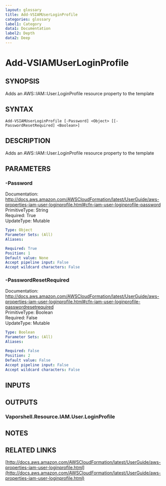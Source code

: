 ```yaml
---
layout: glossary
title: Add-VSIAMUserLoginProfile
categories: glossary
label1: Category
data1: Documentation
label2: Depth
data2: Deep
---
```


# Add-VSIAMUserLoginProfile

## SYNOPSIS
Adds an AWS::IAM::User.LoginProfile resource property to the template

## SYNTAX

```
Add-VSIAMUserLoginProfile [-Password] <Object> [[-PasswordResetRequired] <Boolean>]
```

## DESCRIPTION
Adds an AWS::IAM::User.LoginProfile resource property to the template

## PARAMETERS

### -Password
Documentation: http://docs.aws.amazon.com/AWSCloudFormation/latest/UserGuide/aws-properties-iam-user-loginprofile.html#cfn-iam-user-loginprofile-password    
PrimitiveType: String    
Required: True    
UpdateType: Mutable

```yaml
Type: Object
Parameter Sets: (All)
Aliases: 

Required: True
Position: 1
Default value: None
Accept pipeline input: False
Accept wildcard characters: False
```

### -PasswordResetRequired
Documentation: http://docs.aws.amazon.com/AWSCloudFormation/latest/UserGuide/aws-properties-iam-user-loginprofile.html#cfn-iam-user-loginprofile-passwordresetrequired    
PrimitiveType: Boolean    
Required: False    
UpdateType: Mutable

```yaml
Type: Boolean
Parameter Sets: (All)
Aliases: 

Required: False
Position: 2
Default value: False
Accept pipeline input: False
Accept wildcard characters: False
```

## INPUTS

## OUTPUTS

### Vaporshell.Resource.IAM.User.LoginProfile

## NOTES

## RELATED LINKS

[http://docs.aws.amazon.com/AWSCloudFormation/latest/UserGuide/aws-properties-iam-user-loginprofile.html](http://docs.aws.amazon.com/AWSCloudFormation/latest/UserGuide/aws-properties-iam-user-loginprofile.html)

